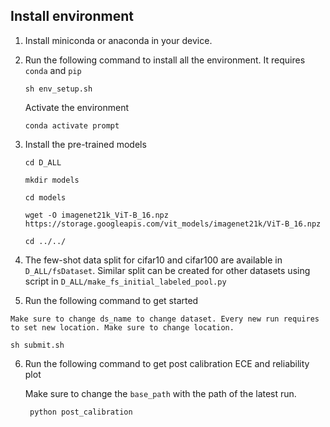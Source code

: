 ## Install environment

1. Install miniconda or anaconda in your device.

2. Run the following command to install all the environment. It requires `conda` and `pip`

    ``` sh env_setup.sh ```

    Activate the environment

    ``` conda activate prompt ```

3. Install the pre-trained models

    ``` 
    cd D_ALL 

    mkdir models

    cd models

    wget -O imagenet21k_ViT-B_16.npz https://storage.googleapis.com/vit_models/imagenet21k/ViT-B_16.npz

    cd ../../
    ```

4. The few-shot data split for cifar10 and cifar100 are available in `D_ALL/fsDataset`. Similar split can be created for other datasets using script in `D_ALL/make_fs_initial_labeled_pool.py`

4. Run the following command to get started

```
Make sure to change ds_name to change dataset. Every new run requires to set new location. Make sure to change location. 
 ```    


`sh submit.sh`


6. Run the following command to get post calibration ECE and reliability plot

    Make sure to change the `base_path` with the path of the latest run.

    ``` python post_calibration```

